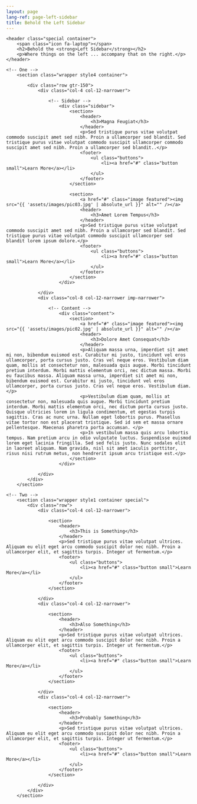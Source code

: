 ```yaml
---
layout: page
lang-ref: page-left-sidebar
title: Behold the Left Sidebar
---
```

<!-- Main -->
<article id="main">

	<header class="special container">
		<span class="icon fa-laptop"></span>
		<h2>Behold the <strong>Left Sidebar</strong></h2>
		<p>Where things on the left ... accompany that on the right.</p>
	</header>

	<!-- One -->
		<section class="wrapper style4 container">

			<div class="row gtr-150">
				<div class="col-4 col-12-narrower">

					<!-- Sidebar -->
						<div class="sidebar">
							<section>
								<header>
									<h3>Magna Feugiat</h3>
								</header>
								<p>Sed tristique purus vitae volutpat commodo suscipit amet sed nibh. Proin a ullamcorper sed blandit. Sed tristique purus vitae volutpat commodo suscipit ullamcorper commodo suscipit amet sed nibh. Proin a ullamcorper sed blandit..</p>
								<footer>
									<ul class="buttons">
										<li><a href="#" class="button small">Learn More</a></li>
									</ul>
								</footer>
							</section>

							<section>
								<a href="#" class="image featured"><img src="{{ 'assets/images/pic03.jpg' | absolute_url }}" alt="" /></a>
								<header>
									<h3>Amet Lorem Tempus</h3>
								</header>
								<p>Sed tristique purus vitae volutpat commodo suscipit amet sed nibh. Proin a ullamcorper sed blandit. Sed tristique purus vitae volutpat commodo suscipit ullamcorper sed blandit lorem ipsum dolore.</p>
								<footer>
									<ul class="buttons">
										<li><a href="#" class="button small">Learn More</a></li>
									</ul>
								</footer>
							</section>
						</div>

				</div>
				<div class="col-8 col-12-narrower imp-narrower">

					<!-- Content -->
						<div class="content">
							<section>
								<a href="#" class="image featured"><img src="{{ 'assets/images/pic02.jpg' | absolute_url }}" alt="" /></a>
								<header>
									<h3>Dolore Amet Consequat</h3>
								</header>
								<p>Aliquam massa urna, imperdiet sit amet mi non, bibendum euismod est. Curabitur mi justo, tincidunt vel eros ullamcorper, porta cursus justo. Cras vel neque eros. Vestibulum diam quam, mollis at consectetur non, malesuada quis augue. Morbi tincidunt pretium interdum. Morbi mattis elementum orci, nec dictum massa. Morbi eu faucibus massa. Aliquam massa urna, imperdiet sit amet mi non, bibendum euismod est. Curabitur mi justo, tincidunt vel eros ullamcorper, porta cursus justo. Cras vel neque eros. Vestibulum diam.</p>
								<p>Vestibulum diam quam, mollis at consectetur non, malesuada quis augue. Morbi tincidunt pretium interdum. Morbi mattis elementum orci, nec dictum porta cursus justo. Quisque ultricies lorem in ligula condimentum, et egestas turpis sagittis. Cras ac nunc urna. Nullam eget lobortis purus. Phasellus vitae tortor non est placerat tristique. Sed id sem et massa ornare pellentesque. Maecenas pharetra porta accumsan. </p>
								<p>In vestibulum massa quis arcu lobortis tempus. Nam pretium arcu in odio vulputate luctus. Suspendisse euismod lorem eget lacinia fringilla. Sed sed felis justo. Nunc sodales elit in laoreet aliquam. Nam gravida, nisl sit amet iaculis porttitor, risus nisi rutrum metus, non hendrerit ipsum arcu tristique est.</p>
							</section>
						</div>

				</div>
			</div>
		</section>

	<!-- Two -->
		<section class="wrapper style1 container special">
			<div class="row">
				<div class="col-4 col-12-narrower">

					<section>
						<header>
							<h3>This is Something</h3>
						</header>
						<p>Sed tristique purus vitae volutpat ultrices. Aliquam eu elit eget arcu commodo suscipit dolor nec nibh. Proin a ullamcorper elit, et sagittis turpis. Integer ut fermentum.</p>
						<footer>
							<ul class="buttons">
								<li><a href="#" class="button small">Learn More</a></li>
							</ul>
						</footer>
					</section>

				</div>
				<div class="col-4 col-12-narrower">

					<section>
						<header>
							<h3>Also Something</h3>
						</header>
						<p>Sed tristique purus vitae volutpat ultrices. Aliquam eu elit eget arcu commodo suscipit dolor nec nibh. Proin a ullamcorper elit, et sagittis turpis. Integer ut fermentum.</p>
						<footer>
							<ul class="buttons">
								<li><a href="#" class="button small">Learn More</a></li>
							</ul>
						</footer>
					</section>

				</div>
				<div class="col-4 col-12-narrower">

					<section>
						<header>
							<h3>Probably Something</h3>
						</header>
						<p>Sed tristique purus vitae volutpat ultrices. Aliquam eu elit eget arcu commodo suscipit dolor nec nibh. Proin a ullamcorper elit, et sagittis turpis. Integer ut fermentum.</p>
						<footer>
							<ul class="buttons">
								<li><a href="#" class="button small">Learn More</a></li>
							</ul>
						</footer>
					</section>

				</div>
			</div>
		</section>

</article>